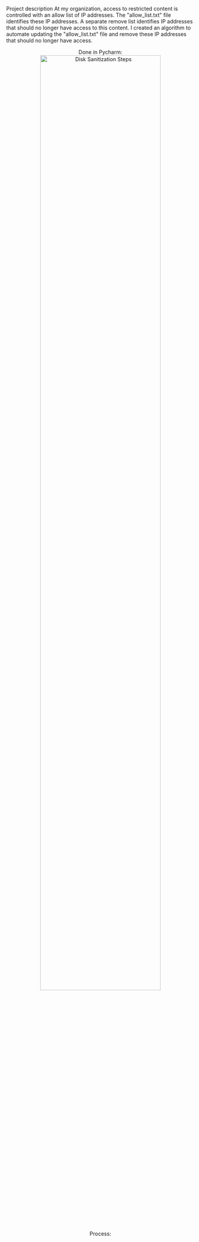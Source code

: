 Project description
At my organization, access to restricted content is controlled with an allow list of IP addresses. The "allow_list.txt" file identifies these IP addresses. 
A separate remove list identifies IP addresses that should no longer have access to this content. 
I created an algorithm to automate updating the "allow_list.txt" file and remove these IP addresses that should no longer have access. 


<p align="center">
Done in Pycharm: <br/>
<img src="https://i.imgur.com/kptfY5m.png" height="80%" width="80%" alt="Disk Sanitization Steps"/>
<br />
<br />
Process:  <br/>
<txt src="https://github.com/mbreed79/Python_project/blob/main/Update-a-file-through-a-Python-algorithm.pdf" height="80%" width="80%" alt="Disk Sanitization Steps"/>
<br />
<br />
